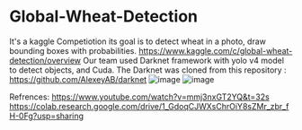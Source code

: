 # Global-Wheat-Detection
It's a kaggle Competiotion its goal is to detect wheat in a photo, draw bounding boxes with probabilities.
https://www.kaggle.com/c/global-wheat-detection/overview
Our team used Darknet framework with yolo v4 model to detect objects, and Cuda.
The Darknet was cloned from this repository : https://github.com/AlexeyAB/darknet
![image](https://user-images.githubusercontent.com/54478282/138784457-269888c4-feec-4c9b-bfbb-ad4b2ae4560c.png)
![image](https://user-images.githubusercontent.com/54478282/138784909-23cfdcc9-05ee-4b8b-aafb-999c3305dc33.png)


Refrences:
https://www.youtube.com/watch?v=mmj3nxGT2YQ&t=32s
https://colab.research.google.com/drive/1_GdoqCJWXsChrOiY8sZMr_zbr_fH-0Fg?usp=sharing
